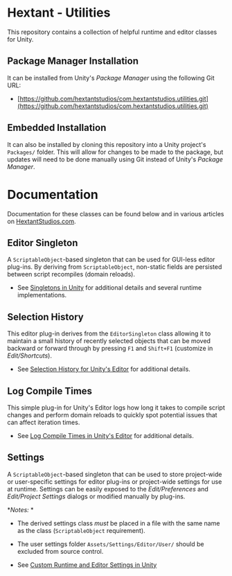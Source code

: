 # Hextant - Utilities

This repository contains a collection of helpful runtime and editor classes for Unity. 

## Package Manager Installation

It can be installed from Unity's *Package Manager* using the following Git URL:

* [https://github.com/hextantstudios/com.hextantstudios.utilities.git](https://github.com/hextantstudios/com.hextantstudios.utilities.git)

## Embedded Installation

It can also be installed by cloning this repository into a Unity project's `Packages/` folder. This will allow for changes to be made to the package, but updates will need to be done manually using Git instead of Unity's *Package Manager*.

# Documentation

Documentation for these classes can be found below and in various articles on [HextantStudios.com](https://HextantStudios.com).

## Editor Singleton

A `ScriptableObject`-based singleton that can be used for GUI-less editor plug-ins. By deriving from `ScriptableObject`, non-static fields are persisted between script recompiles (domain reloads). 

* See [Singletons in Unity](https://hextantstudios.com/unity-singletons/) for additional details and several runtime implementations.

## Selection History

This editor plug-in derives from the `EditorSingleton` class allowing it to maintain a small history of recently selected objects that can be moved backward or forward through by pressing `F1` and `Shift+F1` (customize in *Edit/Shortcuts*).

* See [Selection History for Unity's Editor](https://hextantstudios.com/unity-selection-history/) for additional details.

## Log Compile Times

This simple plug-in for Unity's Editor logs how long it takes to compile script changes and perform domain reloads to quickly spot potential issues that can affect iteration times.

* See [Log Compile Times in Unity's Editor](https://hextantstudios.com/unity-log-compile-times/) for additional details.

## Settings

A `ScriptableObject`-based singleton that can be used to store project-wide or user-specific settings for editor plug-ins or project-wide settings for use at runtime. Settings can be easily exposed to the *Edit/Preferences* and *Edit/Project Settings* dialogs or modified manually by plug-ins. 

**Notes:* *
* The derived settings class *must* be placed in a file with the same name as the class (`ScriptableObject` requirement).
* The user settings folder `Assets/Settings/Editor/User/` should be excluded from source control.

* See [Custom Runtime and Editor Settings in Unity](https://HextantStudios.com/unity-custom-settings)
